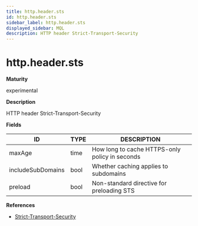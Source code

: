 ```yaml
---
title: http.header.sts
id: http.header.sts
sidebar_label: http.header.sts
displayed_sidebar: MQL
description: HTTP header Strict-Transport-Security
---
```


# http.header.sts

**Maturity**

experimental

**Description**

HTTP header Strict-Transport-Security

**Fields**

| ID                | TYPE | DESCRIPTION                                    |
| ----------------- | ---- | ---------------------------------------------- |
| maxAge            | time | How long to cache HTTPS-only policy in seconds |
| includeSubDomains | bool | Whether caching applies to subdomains          |
| preload           | bool | Non-standard directive for preloading STS      |

**References**

- [Strict-Transport-Security](https://developer.mozilla.org/en-US/docs/Web/HTTP/Headers/Strict-Transport-Security)
